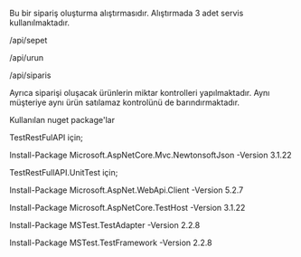 Bu bir sipariş oluşturma alıştırmasıdır. 
Alıştırmada 3 adet servis kullanılmaktadır.

/api/sepet

/api/urun

/api/siparis

Ayrıca siparişi oluşacak ürünlerin miktar kontrolleri yapılmaktadır.
Aynı müşteriye aynı ürün satılamaz kontrolünü de barındırmaktadır.


Kullanılan nuget package'lar

TestRestFulAPI için;

Install-Package Microsoft.AspNetCore.Mvc.NewtonsoftJson -Version 3.1.22



TestRestFullAPI.UnitTest için;

Install-Package Microsoft.AspNet.WebApi.Client -Version 5.2.7

Install-Package Microsoft.AspNetCore.TestHost -Version 3.1.22

Install-Package MSTest.TestAdapter -Version 2.2.8

Install-Package MSTest.TestFramework -Version 2.2.8
